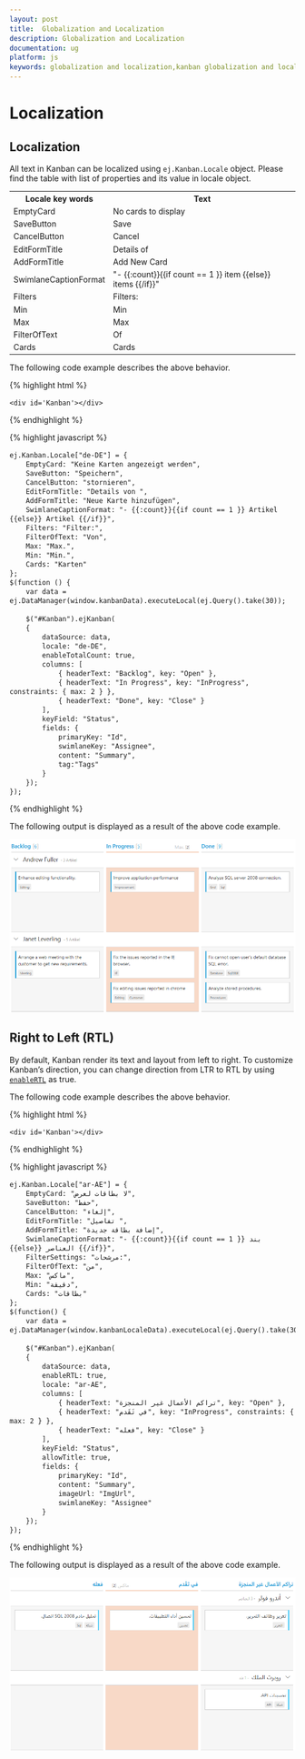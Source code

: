 ```yaml
---
layout: post
title:  Globalization and Localization
description: Globalization and Localization
documentation: ug
platform: js
keywords: globalization and localization,kanban globalization and localizationards
---
```


# Localization

## Localization

All text in Kanban can be localized using `ej.Kanban.Locale` object. Please find the table with list of properties and its value in locale object.

<table>
<tr>
<th>
Locale key words </th><th>
Text</th></tr>
<tr>
<td>
EmptyCard
</td><td>
No cards to display
</td></tr>
<tr>
<td>
SaveButton
</td><td>
Save
</td></tr>
<tr>
<td>
CancelButton
</td><td>
Cancel
</td></tr>
<tr>
<td>
EditFormTitle
</td><td>
Details of
</td></tr>
<tr>
<td>
AddFormTitle
</td><td>
Add New Card
</td></tr>
<tr>
<td>
SwimlaneCaptionFormat
</td><td>
"- {{:count}}{{if count == 1 }} item {{else}} items {{/if}}"
</td></tr>
<tr>
<td>
Filters
</td><td>
Filters:
</td></tr>
<tr>
<td>
Min
</td><td>
Min
</td></tr>
<tr>
<td>
Max
</td><td>
Max
</td></tr>
<tr>
<td>
FilterOfText
</td><td>
Of
</td></tr>
<tr>
<td>
Cards
</td><td>
Cards
</td></tr>
</table>

The following code example describes the above behavior.

{% highlight html %}

    <div id='Kanban'></div>

{% endhighlight %}

{% highlight javascript %}

    ej.Kanban.Locale["de-DE"] = {
        EmptyCard: "Keine Karten angezeigt werden",
        SaveButton: "Speichern",
        CancelButton: "stornieren",
        EditFormTitle: "Details von ",
        AddFormTitle: "Neue Karte hinzufügen",
        SwimlaneCaptionFormat: "- {{:count}}{{if count == 1 }} Artikel {{else}} Artikel {{/if}}",
        Filters: "Filter:",
        FilterOfText: "Von",
        Max: "Max.",
        Min: "Min.",
        Cards: "Karten"
    };
    $(function () {
        var data = ej.DataManager(window.kanbanData).executeLocal(ej.Query().take(30));
    
        $("#Kanban").ejKanban(
        {
            dataSource: data,
            locale: "de-DE",
            enableTotalCount: true,
            columns: [
                { headerText: "Backlog", key: "Open" },
                { headerText: "In Progress", key: "InProgress", constraints: { max: 2 } },
                { headerText: "Done", key: "Close" }
            ],
            keyField: "Status",
            fields: {
                primaryKey: "Id",
                swimlaneKey: "Assignee",
                content: "Summary",
                tag:"Tags"
            }
        });
    });


{% endhighlight %}

The following output is displayed as a result of the above code example.

![](Localization_images/localization_img1.png)

## Right to Left (RTL)

By default, Kanban render its text and layout from left to right. To customize Kanban’s direction, you can change direction from LTR to RTL by using [`enableRTL`](https://help.syncfusion.com/js/api/ejkanban#members:enablertl) as true.

The following code example describes the above behavior.


{% highlight html %}

    <div id='Kanban'></div>

{% endhighlight %}

{% highlight javascript %}

    ej.Kanban.Locale["ar-AE"] = {
        EmptyCard: "لا بطاقات لعرض",
        SaveButton: "حفظ",
        CancelButton: "إلغاء",
        EditFormTitle: "تفاصيل ",
        AddFormTitle: "إضافة بطاقة جديدة",
        SwimlaneCaptionFormat: "- {{:count}}{{if count == 1 }} بند {{else}} العناصر {{/if}}",
        FilterSettings: "مرشحات:",
        FilterOfText: "من",
        Max: "ماكس",
        Min: "دقيقة",
        Cards: "بطاقات"
    };
    $(function() {
        var data = ej.DataManager(window.kanbanLocaleData).executeLocal(ej.Query().take(30));
    
        $("#Kanban").ejKanban(
        {
            dataSource: data,
            enableRTL: true,
            locale: "ar-AE",
            columns: [
                { headerText: "تراكم الأعمال غير المنجزة", key: "Open" },
                { headerText: "في تَقَدم", key: "InProgress", constraints: { max: 2 } },
                { headerText: "فعله", key: "Close" }
            ],                                                       			
            keyField: "Status",
            allowTitle: true,
            fields: {
                primaryKey: "Id",
                content: "Summary",
                imageUrl: "ImgUrl",
                swimlaneKey: "Assignee"
            }
        });
    });

{% endhighlight %}

The following output is displayed as a result of the above code example.

![](Localization_images/localization_img2.png)

